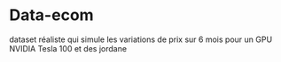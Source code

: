 # Data-ecom
dataset réaliste qui simule les variations de prix sur 6 mois 
pour un GPU NVIDIA Tesla 100 et des jordane
